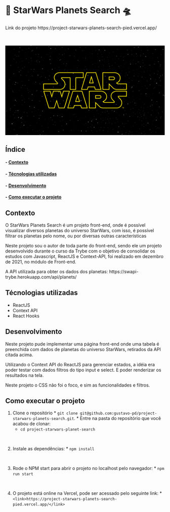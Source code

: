 <h1>👾 StarWars Planets Search 🛸</h1>

<p>Link do projeto <link>https://project-starwars-planets-search-pied.vercel.app/</link></p>
</br>
</br>

<img src="./src/images/Star-wars-logo-new-tall.jpg" alt="Logo SPS">

<h2>Índice</h2>
<h4>- <a href="#context">Contexto</a></h4>
<h4>- <a href="#tecnologies">Técnologias utilizadas</a></h4>
<h4>- <a href="#development">Desenvolvimento</a></h4>
<h4>- <a href="#howtouse">Como executar o projeto</a></h4>

<h2 id="context">Contexto</h2>

<p>O StarWars Planets Search é um projeto front-end, onde é possível visualizar diversos planetas do universo StarWars, com isso, é possível filtrar os planetas pelo nome, ou por diversas outras características</p>
<p>Neste projeto sou o autor de toda parte do front-end, sendo ele um projeto desenvolvido durante o curso da Trybe com o objetivo de consolidar os estudos com Javascript, ReactJS e Context-API, foi realizado em dezembro de 2021, no módulo de Front-end.</p>
<p>A API utilizada para obter os dados dos planetas: <link>https://swapi-trybe.herokuapp.com/api/planets/</link></p>

<h2 id="tecnologies">Técnologias utilizadas</h2>

<ul>
  <li>ReactJS</li>
  <li>Context API</li>
  <li>React Hooks</li>
</ul>

<h2 id="development">Desenvolvimento</h2>

<p>Neste projeto pude implementar uma página front-end onde uma tabela é preenchida com dados de planetas do universo StarWars, retirados da API citada acima.</p>
<p>Utilizando o Context API do ReactJS para gerenciar estados, a idéia era poder testar com dados filtros do tipo input e select. E poder renderizar os resultados na tela.</p>
<p>Neste projeto o CSS não foi o foco, e sim as funcionalidades e filtros.</p>


<h2 id="howtouse">Como executar o projeto</h2>

  1. Clone o repositório
    * `git clone git@github.com:gustavo-pd/project-starwars-planets-search.git`.
    * Entre na pasta do repositório que você acabou de clonar:
      * `cd project-starwars-planet-search`
</br>

  2. Instale as dependências:
    * `npm install`
</br>

  3. Rode o NPM start para abrir o projeto no localhost pelo navegador:
    * `npm run start`
</br>

  4. O projeto está online na Vercel, pode ser acessado pelo seguinte link:
    * `<link>https://project-starwars-planets-search-pied.vercel.app/</link>`
  
